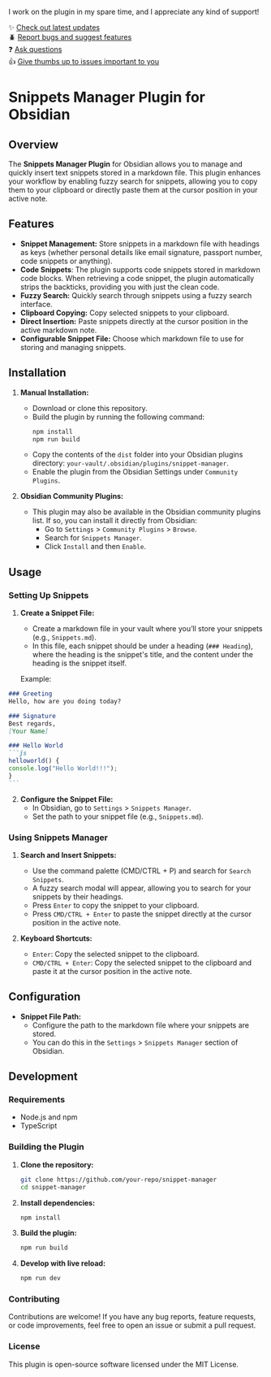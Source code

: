 I work on the plugin in my spare time, and I appreciate any kind of support!

✨ [Check out latest updates](https://github.com/ramandv/obsidian-snippets-manager/releases)<br>
🪲 [Report bugs and suggest features](https://github.com/ramandv/obsidian-snippets-manager/issues)<br>
❓ [Ask questions](https://github.com/ramandv/obsidian-snippets-manager/discussions/new?category=q-a)<br>
👍 [Give thumbs up to issues important to you](https://github.com/ramandv/obsidian-snippets-manager/issues)<br>


# Snippets Manager Plugin for Obsidian

## Overview

The **Snippets Manager Plugin** for Obsidian allows you to manage and quickly insert text snippets stored in a markdown file. This plugin enhances your workflow by enabling fuzzy search for snippets, allowing you to copy them to your clipboard or directly paste them at the cursor position in your active note.

## Features

- **Snippet Management:** Store snippets in a markdown file with headings as keys (whether personal details like email signature, passport number, code snippets or anything).
- **Code Snippets**: The plugin supports code snippets stored in markdown code blocks. When retrieving a code snippet, the plugin automatically strips the backticks, providing you with just the clean code.
- **Fuzzy Search:** Quickly search through snippets using a fuzzy search interface.
- **Clipboard Copying:** Copy selected snippets to your clipboard.
- **Direct Insertion:** Paste snippets directly at the cursor position in the active markdown note.
- **Configurable Snippet File:** Choose which markdown file to use for storing and managing snippets.

## Installation

1. **Manual Installation:**
   - Download or clone this repository.
   - Build the plugin by running the following command:
     ```bash
     npm install
     npm run build
     ```
   - Copy the contents of the `dist` folder into your Obsidian plugins directory: `your-vault/.obsidian/plugins/snippet-manager`.
   - Enable the plugin from the Obsidian Settings under `Community Plugins`.

2. **Obsidian Community Plugins:**
   - This plugin may also be available in the Obsidian community plugins list. If so, you can install it directly from Obsidian:
     - Go to `Settings` > `Community Plugins` > `Browse`.
     - Search for `Snippets Manager`.
     - Click `Install` and then `Enable`.

## Usage

### Setting Up Snippets

1. **Create a Snippet File:**
   - Create a markdown file in your vault where you’ll store your snippets (e.g., `Snippets.md`).
   - In this file, each snippet should be under a heading (`### Heading`), where the heading is the snippet's title, and the content under the heading is the snippet itself.

   Example:
````markdown
### Greeting
Hello, how are you doing today?

### Signature
Best regards,
[Your Name]

### Hello World
```js
helloworld() {
console.log("Hello World!!!"); 
}
```
````

2. **Configure the Snippet File:**
   - In Obsidian, go to `Settings` > `Snippets Manager`.
   - Set the path to your snippet file (e.g., `Snippets.md`).

### Using Snippets Manager

1. **Search and Insert Snippets:**
   - Use the command palette (CMD/CTRL + P) and search for `Search Snippets`.
   - A fuzzy search modal will appear, allowing you to search for your snippets by their headings.
   - Press `Enter` to copy the snippet to your clipboard.
   - Press `CMD/CTRL + Enter` to paste the snippet directly at the cursor position in the active note.

2. **Keyboard Shortcuts:**
   - `Enter`: Copy the selected snippet to the clipboard.
   - `CMD/CTRL + Enter`: Copy the selected snippet to the clipboard and paste it at the cursor position in the active note.

## Configuration

- **Snippet File Path:**
  - Configure the path to the markdown file where your snippets are stored.
  - You can do this in the `Settings` > `Snippets Manager` section of Obsidian.

## Development

### Requirements

- Node.js and npm
- TypeScript

### Building the Plugin

1. **Clone the repository:**
   ```bash
   git clone https://github.com/your-repo/snippet-manager
   cd snippet-manager
   ```

2. **Install dependencies:**
   ```bash
   npm install
   ```

3. **Build the plugin:**
   ```bash
   npm run build
   ```

4. **Develop with live reload:**
   ```bash
   npm run dev
   ```

### Contributing

Contributions are welcome! If you have any bug reports, feature requests, or code improvements, feel free to open an issue or submit a pull request.

### License

This plugin is open-source software licensed under the MIT License.
